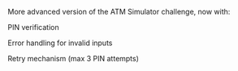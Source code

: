 More advanced version of the ATM Simulator challenge, now with:

PIN verification

Error handling for invalid inputs

Retry mechanism (max 3 PIN attempts)